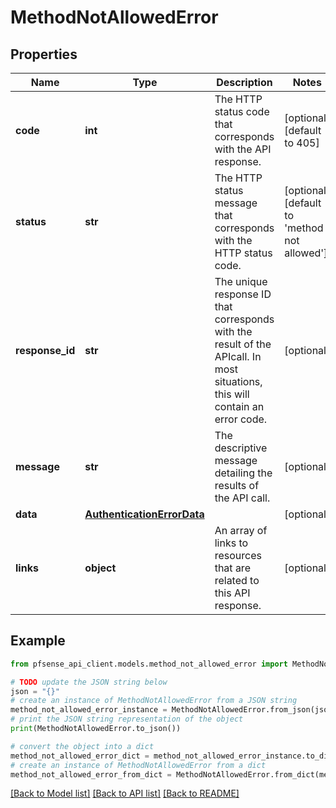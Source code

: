 # MethodNotAllowedError


## Properties

Name | Type | Description | Notes
------------ | ------------- | ------------- | -------------
**code** | **int** | The HTTP status code that corresponds with the API response. | [optional] [default to 405]
**status** | **str** | The HTTP status message that corresponds with the HTTP status code. | [optional] [default to 'method not allowed']
**response_id** | **str** | The unique response ID that corresponds with the result of the APIcall. In most situations, this will contain an error code. | [optional] 
**message** | **str** | The descriptive message detailing the results of the API call. | [optional] 
**data** | [**AuthenticationErrorData**](AuthenticationErrorData.md) |  | [optional] 
**links** | **object** | An array of links to resources that are related to this API response. | [optional] 

## Example

```python
from pfsense_api_client.models.method_not_allowed_error import MethodNotAllowedError

# TODO update the JSON string below
json = "{}"
# create an instance of MethodNotAllowedError from a JSON string
method_not_allowed_error_instance = MethodNotAllowedError.from_json(json)
# print the JSON string representation of the object
print(MethodNotAllowedError.to_json())

# convert the object into a dict
method_not_allowed_error_dict = method_not_allowed_error_instance.to_dict()
# create an instance of MethodNotAllowedError from a dict
method_not_allowed_error_from_dict = MethodNotAllowedError.from_dict(method_not_allowed_error_dict)
```
[[Back to Model list]](../README.md#documentation-for-models) [[Back to API list]](../README.md#documentation-for-api-endpoints) [[Back to README]](../README.md)


